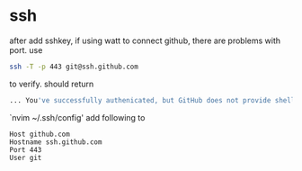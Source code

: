 # ssh
after add sshkey, if using watt to connect github, there are problems with port.
use 
```bash
ssh -T -p 443 git@ssh.github.com
```
to verify. should return
```bash
... You've successfully authenicated, but GitHub does not provide shell acess.
```

`nvim ~/.ssh/config' add following to 
```
Host github.com
Hostname ssh.github.com
Port 443
User git
```
